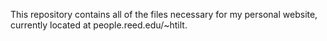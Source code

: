 This repository contains all of the files necessary for my personal website, currently located at people.reed.edu/~htilt.
